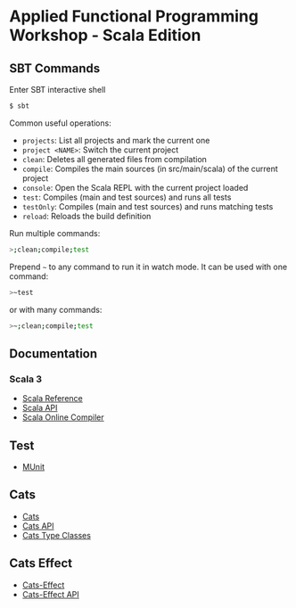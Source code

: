 # Applied Functional Programming Workshop - Scala Edition

## SBT Commands

Enter SBT interactive shell

```sh
$ sbt
```

Common useful operations:

- `projects`: List all projects and mark the current one
- `project <NAME>`: Switch the current project
- `clean`: Deletes all generated files from compilation
- `compile`: Compiles the main sources (in src/main/scala) of the current project
- `console`: Open the Scala REPL with the current project loaded
- `test`: Compiles (main and test sources) and runs all tests
- `testOnly`: Compiles (main and test sources) and runs matching tests
- `reload`: Reloads the build definition

Run multiple commands:

```sh
>;clean;compile;test
```

Prepend `~` to any command to run it in watch mode. It can be used with one command:

```sh
>~test
```

or with many commands:

```sh
>~;clean;compile;test
```

## Documentation

### Scala 3

- [Scala Reference](https://docs.scala-lang.org/scala3/reference/index.html)
- [Scala API](https://www.scala-lang.org/api/3.1.3/)
- [Scala Online Compiler](https://scastie.scala-lang.org/)

## Test

- [MUnit](https://scalameta.org/munit/)

## Cats

- [Cats](https://typelevel.org/cats/)
- [Cats API](https://typelevel.org/cats/api/cats/index.html)
- [Cats Type Classes](https://github.com/tpolecat/cats-infographic)

## Cats Effect

- [Cats-Effect](https://typelevel.org/cats-effect/docs/getting-started)
- [Cats-Effect API](https://typelevel.org/cats-effect/api/3.x/cats/effect/index.html)

